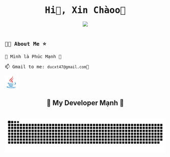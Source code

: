 <samp>
<p align="center">
  <h1 align="center">Hi🗾, Xin Chàoo👋</h1> 
</p>

<div align="center">
  <img height="150" src="https://camo.githubusercontent.com/62da68eb62b1e5f175f7d1f0191dd89a653d7908feb22d37d4a0ab07365d6791/68747470733a2f2f6d656469612e67697068792e636f6d2f6d656469612f4d3967624264396e6244724f5475314d71782f67697068792e676966"  />
</div>
<br>  
<h3 align="left">👨‍💻  About Me ⭐</h3>

🌱 Mình là Phúc Mạnh 🚀

📫 Gmail to me: `ducxt47@gmail.com`🎄
<p align="left"> <a href="https://www.java.com" target="_blank" rel="noreferrer"> <img src="https://raw.githubusercontent.com/devicons/devicon/master/icons/java/java-original.svg" alt="java" width="40" height="40"/> </a> </p>
</samp>
<div align="center">
  <h2>🐍 My Developer Mạnh 🐍</h2>
  <br>
  <img alt="snake eating my contributions" src="https://raw.githubusercontent.com/salesp07/salesp07/output/github-contribution-grid-snake.svg" />
  
  <br/><br/><br/>
</div>
<br/>

